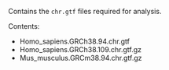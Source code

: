 Contains the `chr.gtf` files required for analysis. 

Contents: 

- Homo_sapiens.GRCh38.94.chr.gtf
- Homo_sapiens.GRCh38.109.chr.gtf.gz
- Mus_musculus.GRCm38.94.chr.gtf.gz